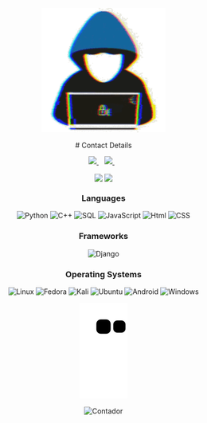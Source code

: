 <p align='center'>
    <img src="https://github.com/Bad-Sec-Tor/Bad-Sec-Tor/blob/main/prog.gif">
</p>

<div = align="center">
# Contact Details
<p align='center'>
  <a href="https://t.me/bad_sector_bot">
    <img src="https://img.shields.io/badge/telegram-%230077B5.svg?&style=for-the-badge&logo=telegram&logoColor=white" />
  </a>&nbsp;&nbsp;
 
  <a href="mailto:Mail-To-Bad-Sector@proton.me">
    <img src="https://img.shields.io/badge/email me-%231DA1F3.svg?&style=for-the-badge&logo=gmail&logoColor=white" />
  </a>&nbsp;&nbsp;
</p>

<p align="center">
  
  <img align="center" src="https://github-readme-stats.vercel.app/api?username=Bad-Sec-Tor&show_icons=true&include_all_commits&count_private=true&custom_title=Github%20Activity&theme=dracula" height="155em" />

  <img align="center"  src="https://github-readme-stats.vercel.app/api/top-langs/?username=Bad-Sec-Tor&card_width=250&custom_title=Most%20used%20languages&langs_count=8&layout=compact&theme=dracula" height="155em" />
  <div = align="center">


### Languages

![Python](https://img.shields.io/badge/-Python-000?&logo=Python&logoColor=white)
![C++](https://img.shields.io/badge/-C++-000?&logo=c%2b%2b&logoColor=white)
![SQL](https://img.shields.io/badge/-SQL-000?&logo=MySQL&logoColor=white)
![JavaScript](https://img.shields.io/badge/-JavaScript-000?&logo=JavaScript&logoColor=white)
![Html](https://img.shields.io/badge/html5-%23E34F26.svg?logo=html5&logoColor=white&logoColor=white)
![CSS](https://img.shields.io/badge/css3-%231572B6.svg?logo=css3&logoColor=white)

### Frameworks
![Django](https://img.shields.io/badge/django-%23092E20.svg?logo=django&logoColor=white)

### Operating Systems

![Linux](https://img.shields.io/badge/-Linux-000?&logo=Linux)
![Fedora](https://img.shields.io/badge/Fedora-294172?logo=fedora)
![Kali](https://img.shields.io/badge/Kali-268BEE?logo=kalilinux)
![Ubuntu](https://img.shields.io/badge/Ubuntu-E95420?logo=ubuntu)
![Android](https://img.shields.io/badge/Android-3DDC84?logo=android)
![Windows](https://img.shields.io/badge/Windows-0078D6?logo=windows)

<p align="center">
  
  <img src="https://github.com/gabrieltheophilo/gabrieltheophilo/blob/output/github-contribution-grid-snake.svg">
  
</p>
      
![Contador](https://komarev.com/ghpvc/?username=Bad-Sec-Tor)
